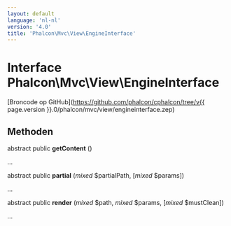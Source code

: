 ```yaml
---
layout: default
language: 'nl-nl'
version: '4.0'
title: 'Phalcon\Mvc\View\EngineInterface'
---
```

# Interface **Phalcon\Mvc\View\EngineInterface**

[Broncode op GitHub](https://github.com/phalcon/cphalcon/tree/v{{ page.version }}.0/phalcon/mvc/view/engineinterface.zep)

## Methoden

abstract public **getContent** ()

...

abstract public **partial** (*mixed* $partialPath, [*mixed* $params])

...

abstract public **render** (*mixed* $path, *mixed* $params, [*mixed* $mustClean])

...